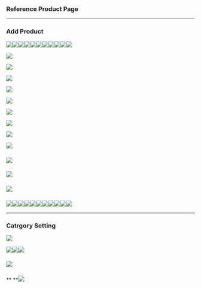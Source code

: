 ### **Reference Product Page**

---

### **Add Product**

![](/assets/product_for_bag_page1.png)![](/assets/product_for_bag_page2.png)![](/assets/product_for_bag_page3.png)![](/assets/product_for_bag_page4.png)![](/assets/product_for_bag_page5.png)![](/assets/product_for_bag_page6_related_product.png)![](/assets/product_for_bag_page7_up_sells.png)![](/assets/product_for_bag_page8_cross_sells.png)![](/assets/product_for_bag_page10_autosetting.png)![](/assets/product_listing.png)![](/assets/OC01.png)

![](/assets/OC01.png)

![](/assets/OC01.png)

![](/assets/OC01.png)

![](/assets/OC01.png)

![](/assets/OC01.png)

![](/assets/OC01.png)

![](/assets/OC01.png)

![](/assets/OC01.png)

![](/assets/OC01.png)

### ![](/assets/OC01.png)

### ![](/assets/OC01.png)

### ![](/assets/OC01.png)

### ![](/assets/OC01.png)![](/assets/OC02.png)![](/assets/OC03.png)![](/assets/OC04.png)![](/assets/OC05.png)![](/assets/OC06.png)![](/assets/OC07.png)![](/assets/OC08.png)![](/assets/OC09.png)![](/assets/product_setting_page10_rewardpoint.png)![](/assets/OC10.png)

---

### **Catrgory Setting**

![](/assets/OC11.png)

![](/assets/Category_jacket_page1.png)![](/assets/Category_jacket_page2.png)![](/assets/Category_jacket_page3.png)

### ![](/assets/Category_jacket_page4.png)

### 

** **![](/assets/attribute_setting_collar.png)

